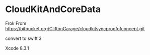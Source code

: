 # CloudKitAndCoreData

Frok From https://bitbucket.org/CliftonGarage/cloudkitsyncproofofconcept.git

convert to swift 3

Xcode 8.3.1
